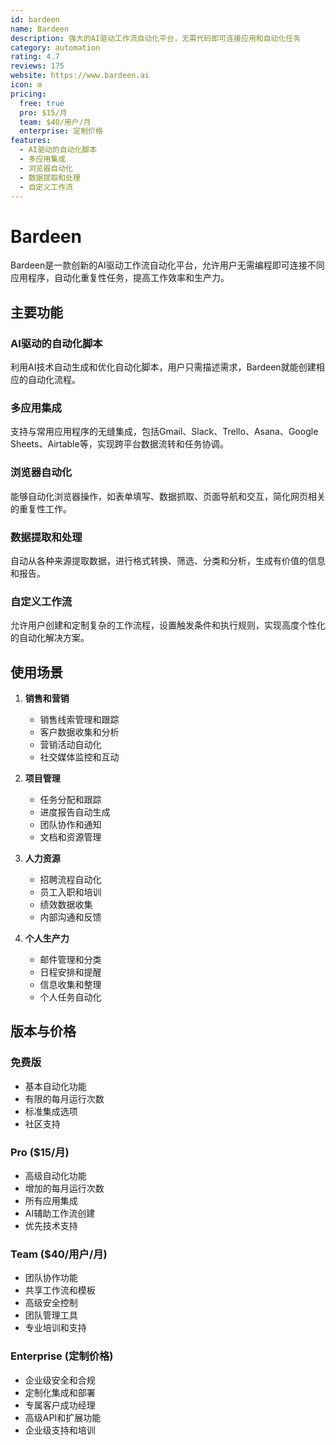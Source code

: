 ```yaml
---
id: bardeen
name: Bardeen
description: 强大的AI驱动工作流自动化平台，无需代码即可连接应用和自动化任务
category: automation
rating: 4.7
reviews: 175
website: https://www.bardeen.ai
icon: ⚙️
pricing:
  free: true
  pro: $15/月
  team: $40/用户/月
  enterprise: 定制价格
features:
  - AI驱动的自动化脚本
  - 多应用集成
  - 浏览器自动化
  - 数据提取和处理
  - 自定义工作流
---
```


# Bardeen

Bardeen是一款创新的AI驱动工作流自动化平台，允许用户无需编程即可连接不同应用程序，自动化重复性任务，提高工作效率和生产力。

## 主要功能

### AI驱动的自动化脚本
利用AI技术自动生成和优化自动化脚本，用户只需描述需求，Bardeen就能创建相应的自动化流程。

### 多应用集成
支持与常用应用程序的无缝集成，包括Gmail、Slack、Trello、Asana、Google Sheets、Airtable等，实现跨平台数据流转和任务协调。

### 浏览器自动化
能够自动化浏览器操作，如表单填写、数据抓取、页面导航和交互，简化网页相关的重复性工作。

### 数据提取和处理
自动从各种来源提取数据，进行格式转换、筛选、分类和分析，生成有价值的信息和报告。

### 自定义工作流
允许用户创建和定制复杂的工作流程，设置触发条件和执行规则，实现高度个性化的自动化解决方案。

## 使用场景

1. **销售和营销**
   - 销售线索管理和跟踪
   - 客户数据收集和分析
   - 营销活动自动化
   - 社交媒体监控和互动

2. **项目管理**
   - 任务分配和跟踪
   - 进度报告自动生成
   - 团队协作和通知
   - 文档和资源管理

3. **人力资源**
   - 招聘流程自动化
   - 员工入职和培训
   - 绩效数据收集
   - 内部沟通和反馈

4. **个人生产力**
   - 邮件管理和分类
   - 日程安排和提醒
   - 信息收集和整理
   - 个人任务自动化

## 版本与价格

### 免费版
- 基本自动化功能
- 有限的每月运行次数
- 标准集成选项
- 社区支持

### Pro ($15/月)
- 高级自动化功能
- 增加的每月运行次数
- 所有应用集成
- AI辅助工作流创建
- 优先技术支持

### Team ($40/用户/月)
- 团队协作功能
- 共享工作流和模板
- 高级安全控制
- 团队管理工具
- 专业培训和支持

### Enterprise (定制价格)
- 企业级安全和合规
- 定制化集成和部署
- 专属客户成功经理
- 高级API和扩展功能
- 企业级支持和培训
